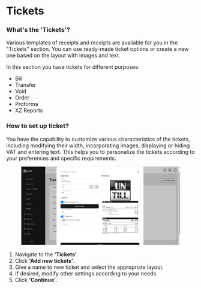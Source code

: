 # Tickets

### What's the 'Tickets'?

Various templates of receipts and receipts are available for you in the "Tickets" section. You can use ready-made ticket options or create a new one based on the layout with images and text.

In this section you have tickets for different purposes:

* Bill
* Transfer
* Void
* Order
* Proforma
* XZ Reports

### How to set up ticket?

You have the capability to customize various characteristics of the tickets, including modifying their width, incorporating images, displaying or hiding VAT and entering text. This helps you to personalize the tickets according to your preferences and specific requirements.&#x20;

<figure><img src="../../.gitbook/assets/tickets.jpg" alt="" width="563"><figcaption></figcaption></figure>

1. Navigate to the **'Tickets'**.
2. Click **'Add new tickets'**.
3. Give a name to new ticket and select the appropriate layout.
4. If desired, modify other settings according to your needs.
5. Click **'Continue'.**

